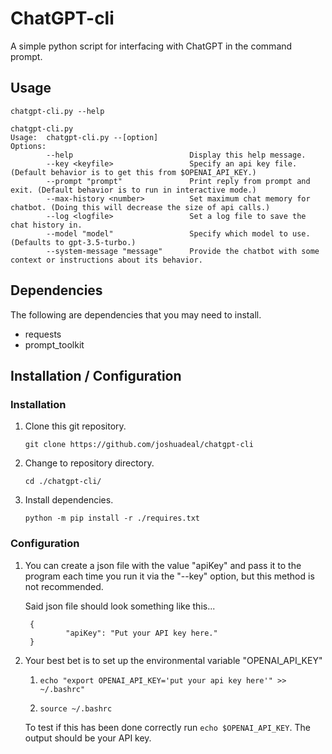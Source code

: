 # ChatGPT-cli
A simple python script for interfacing with ChatGPT in the command prompt.

## Usage
`chatgpt-cli.py --help`

    chatgpt-cli.py
    Usage:  chatgpt-cli.py --[option]
    Options:
            --help                          Display this help message.
            --key <keyfile>                 Specify an api key file. (Default behavior is to get this from $OPENAI_API_KEY.)
            --prompt "prompt"               Print reply from prompt and exit. (Default behavior is to run in interactive mode.)
            --max-history <number>          Set maximum chat memory for chatbot. (Doing this will decrease the size of api calls.)
            --log <logfile>                 Set a log file to save the chat history in.
            --model "model"                 Specify which model to use. (Defaults to gpt-3.5-turbo.)
            --system-message "message"      Provide the chatbot with some context or instructions about its behavior.


## Dependencies
The following are dependencies that you may need to install.
- requests
- prompt_toolkit

## Installation / Configuration
### Installation
1. Clone this git repository.

	`git clone https://github.com/joshuadeal/chatgpt-cli`

1. Change to repository directory.

	`cd ./chatgpt-cli/`

1. Install dependencies.

	`python -m pip install -r ./requires.txt`

### Configuration
1. You can create a json file with the value "apiKey" and pass it to the program each time you run it via the "--key" option, but this method is not recommended.

	Said json file should look something like this...
        
        {
                "apiKey": "Put your API key here."
        }
 
1. Your best bet is to set up the environmental variable "OPENAI_API_KEY"

   1. `echo "export OPENAI_API_KEY='put your api key here'" >> ~/.bashrc"`

   1. `source ~/.bashrc`

	To test if this has been done correctly run ```echo $OPENAI_API_KEY```. The output should be your API key.
